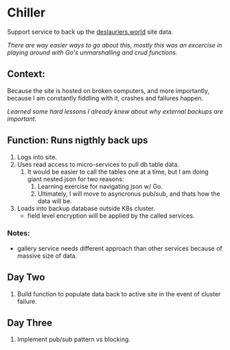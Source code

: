 # Chiller

Support service to back up the [deslauriers.world](https://deslauriers.world) site data.

*There are way easier ways to go about this, mostly this was an excercise in playing around with Go's unmarshalling and crud functions.* 

## Context:

Because the site is hosted on broken computers, and more importantly, because I am constantly fiddling with it, crashes and failures happen.  

*Learned some hard lessons I already knew about why external backups are important.*

## Function: Runs nigthly back ups

1. Logs into site. 
1. Uses read access to micro-services to pull db table data.
    1. It would be easier to call the tables one at a time, but I am doing giant nested json for two reasons:
        1. Learning exercise for navigating json w/ Go.
        1. Ultimately, I will move to asyncronus pub/sub, and thats how the data will be. 
1. Loads into backup database outside K8s cluster.
    * field level encryption will be applied by the called services.

### Notes: 

* gallery service needs different approach than other services because of massive size of data.

## Day Two

1.  Build function to populate data back to active site in the event of cluster failure.  

## Day Three

1. Implement pub/sub pattern vs blocking.
